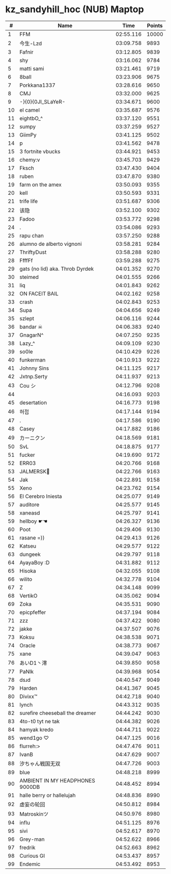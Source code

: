 # kz_sandyhill_hoc (NUB) Maptop

|  # | Name | Time | Points |
|-------------- | -------------- | -------------- | -------------- | 
| 1 | FFM | 02:55.116 | 10000 | 
| 2 | 今生-Lzd | 03:09.758 | 9893 | 
| 3 | Fafnir | 03:12.805 | 9839 | 
| 4 | shy | 03:16.062 | 9784 | 
| 5 | matti sami | 03:21.461 | 9719 | 
| 6 | 8ball | 03:23.906 | 9675 | 
| 7 | Porkkana1337 | 03:28.616 | 9650 | 
| 8 | CMJ | 03:32.000 | 9625 | 
| 9 | -}{0}{0JI_SLaYeR- | 03:34.671 | 9600 | 
| 10 | el camel | 03:35.687 | 9576 | 
| 11 | eightbO_^ | 03:37.120 | 9551 | 
| 12 | sumpy | 03:37.259 | 9527 | 
| 13 | GiimPy | 03:41.125 | 9502 | 
| 14 | p | 03:41.562 | 9478 | 
| 15 | 3 fortnite vbucks | 03:44.921 | 9453 | 
| 16 | chemy:v | 03:45.703 | 9429 | 
| 17 | Fksch | 03:47.430 | 9404 | 
| 18 | ruben | 03:47.870 | 9380 | 
| 19 | farm on the amex | 03:50.093 | 9355 | 
| 20 | kell | 03:50.593 | 9331 | 
| 21 | trife life | 03:51.687 | 9306 | 
| 22 | 该隐 | 03:52.100 | 9302 | 
| 23 | Fadoo | 03:53.772 | 9298 | 
| 24 | . | 03:54.086 | 9293 | 
| 25 | rapu chan | 03:57.250 | 9288 | 
| 26 | alumno de alberto vignoni | 03:58.281 | 9284 | 
| 27 | ThriftyDust | 03:58.288 | 9280 | 
| 28 | FfffFf | 03:59.288 | 9275 | 
| 29 | gats (no lid) aka. Throb Dyrdek | 04:01.352 | 9270 | 
| 30 | steimed | 04:01.555 | 9266 | 
| 31 | liq | 04:01.843 | 9262 | 
| 32 | ON FACEIT BAIL | 04:02.162 | 9258 | 
| 33 | crash | 04:02.843 | 9253 | 
| 34 | Supa | 04:04.656 | 9249 | 
| 35 | szlept | 04:06.116 | 9244 | 
| 36 | bandar ☠ | 04:06.383 | 9240 | 
| 37 | GnagarN^ | 04:07.250 | 9235 | 
| 38 | Lazy_^ | 04:09.109 | 9230 | 
| 39 | so0le | 04:10.429 | 9226 | 
| 40 | funkerman | 04:10.913 | 9222 | 
| 41 | Johnny Sins | 04:11.125 | 9217 | 
| 42 | Jxtnp.Serty | 04:11.937 | 9213 | 
| 43 | Cou シ | 04:12.796 | 9208 | 
| 44 | 󠀡󠀡 | 04:16.093 | 9203 | 
| 45 | desertation | 04:16.773 | 9198 | 
| 46 | 허접 | 04:17.144 | 9194 | 
| 47 | . | 04:17.586 | 9190 | 
| 48 | Casey | 04:17.882 | 9186 | 
| 49 | カーニクン | 04:18.569 | 9181 | 
| 50 | SvL | 04:18.875 | 9177 | 
| 51 | fucker | 04:19.690 | 9172 | 
| 52 | ERR03 | 04:20.766 | 9168 | 
| 53 | JALMERSK👀 | 04:22.766 | 9163 | 
| 54 | Jak | 04:22.891 | 9158 | 
| 55 | Xeno | 04:23.762 | 9154 | 
| 56 | El Cerebro Iniesta | 04:25.077 | 9149 | 
| 57 | auditore | 04:25.577 | 9145 | 
| 58 | xaneasd | 04:25.797 | 9141 | 
| 59 | hellboy ☛☚ | 04:26.327 | 9136 | 
| 60 | Poot | 04:29.406 | 9130 | 
| 61 | rasane =)) | 04:29.413 | 9126 | 
| 62 | Katseu | 04:29.577 | 9122 | 
| 63 | dungeek | 04:29.797 | 9118 | 
| 64 | AyayaBoy :D | 04:31.882 | 9112 | 
| 65 | Hisoka | 04:32.055 | 9108 | 
| 66 | wilito | 04:32.778 | 9104 | 
| 67 | Z | 04:34.148 | 9099 | 
| 68 | VertikO | 04:35.062 | 9094 | 
| 69 | Zoka | 04:35.531 | 9090 | 
| 70 | epicpfeffer | 04:37.194 | 9084 | 
| 71 | zzz | 04:37.422 | 9080 | 
| 72 | jakke | 04:37.507 | 9076 | 
| 73 | Koksu | 04:38.538 | 9071 | 
| 74 | Oracle | 04:38.773 | 9067 | 
| 75 | xane | 04:39.047 | 9063 | 
| 76 | あいD1丶澪 | 04:39.850 | 9058 | 
| 77 | PaNlk | 04:39.968 | 9054 | 
| 78 | dsɹd | 04:40.547 | 9049 | 
| 79 | Harden | 04:41.367 | 9045 | 
| 80 | Divixx™ | 04:42.718 | 9040 | 
| 81 | lynch | 04:43.312 | 9035 | 
| 82 | surefire cheeseball the dreamer | 04:44.242 | 9030 | 
| 83 | 4to-t0 tyt ne tak | 04:44.382 | 9026 | 
| 84 | hamyak kredo | 04:44.711 | 9022 | 
| 85 | wend1go ♡ | 04:47.125 | 9016 | 
| 86 | flurreh:> | 04:47.476 | 9011 | 
| 87 | IvanB | 04:47.629 | 9007 | 
| 88 | 汐ちゃん戦国无双 | 04:47.726 | 9003 | 
| 89 | blue | 04:48.218 | 8999 | 
| 90 | AMBIENT IN MY HEADPHONES 9000DB | 04:48.452 | 8994 | 
| 91 | halle berry or hallelujah | 04:48.836 | 8990 | 
| 92 | 虚妄の轮回 | 04:50.812 | 8984 | 
| 93 | Matroskinツ | 04:50.976 | 8980 | 
| 94 | influ | 04:51.125 | 8976 | 
| 95 | sivi | 04:52.617 | 8970 | 
| 96 | Grey-man | 04:52.622 | 8966 | 
| 97 | fredrik | 04:52.663 | 8962 | 
| 98 | Curious GI | 04:53.437 | 8957 | 
| 99 | Endemic | 04:53.492 | 8953 | 

